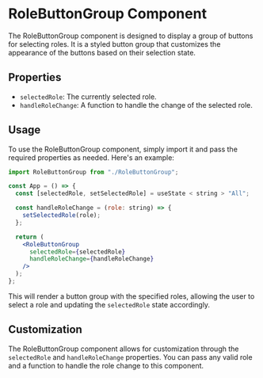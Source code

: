 # RoleButtonGroup Component

The RoleButtonGroup component is designed to display a group of buttons for selecting roles. It is a styled button group that customizes the appearance of the buttons based on their selection state.

## Properties

- `selectedRole`: The currently selected role.
- `handleRoleChange`: A function to handle the change of the selected role.

## Usage

To use the RoleButtonGroup component, simply import it and pass the required properties as needed. Here's an example:

```jsx
import RoleButtonGroup from "./RoleButtonGroup";

const App = () => {
  const [selectedRole, setSelectedRole] = useState < string > "All";

  const handleRoleChange = (role: string) => {
    setSelectedRole(role);
  };

  return (
    <RoleButtonGroup
      selectedRole={selectedRole}
      handleRoleChange={handleRoleChange}
    />
  );
};
```

This will render a button group with the specified roles, allowing the user to select a role and updating the `selectedRole` state accordingly.

## Customization

The RoleButtonGroup component allows for customization through the `selectedRole` and `handleRoleChange` properties. You can pass any valid role and a function to handle the role change to this component.
